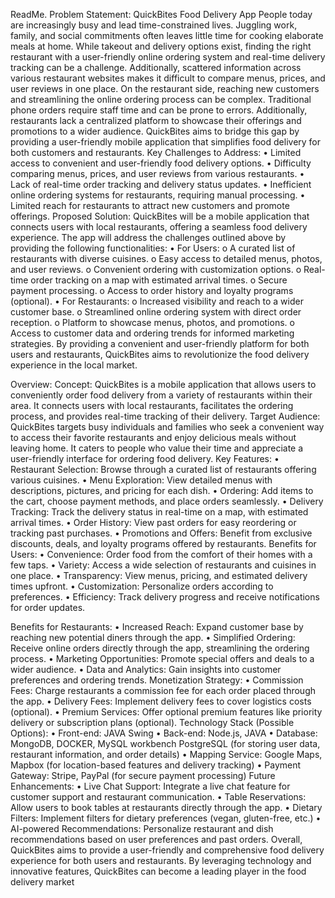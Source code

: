 ReadMe.
Problem Statement: QuickBites Food Delivery App
People today are increasingly busy and lead time-constrained lives. Juggling work, family, and social commitments often leaves little time for cooking elaborate meals at home. While takeout and delivery options exist, finding the right restaurant with a user-friendly online ordering system and real-time delivery tracking can be a challenge. Additionally, scattered information across various restaurant websites makes it difficult to compare menus, prices, and user reviews in one place.
On the restaurant side, reaching new customers and streamlining the online ordering process can be complex. Traditional phone orders require staff time and can be prone to errors. Additionally, restaurants lack a centralized platform to showcase their offerings and promotions to a wider audience.
QuickBites aims to bridge this gap by providing a user-friendly mobile application that simplifies food delivery for both customers and restaurants.
Key Challenges to Address:
•	Limited access to convenient and user-friendly food delivery options.
•	Difficulty comparing menus, prices, and user reviews from various restaurants.
•	Lack of real-time order tracking and delivery status updates.
•	Inefficient online ordering systems for restaurants, requiring manual processing.
•	Limited reach for restaurants to attract new customers and promote offerings.
Proposed Solution:
QuickBites will be a mobile application that connects users with local restaurants, offering a seamless food delivery experience. The app will address the challenges outlined above by providing the following functionalities:
•	For Users:
o	A curated list of restaurants with diverse cuisines.
o	Easy access to detailed menus, photos, and user reviews.
o	Convenient ordering with customization options.
o	Real-time order tracking on a map with estimated arrival times.
o	Secure payment processing.
o	Access to order history and loyalty programs (optional).
•	For Restaurants:
o	Increased visibility and reach to a wider customer base.
o	Streamlined online ordering system with direct order reception.
o	Platform to showcase menus, photos, and promotions.
o	Access to customer data and ordering trends for informed marketing strategies.
By providing a convenient and user-friendly platform for both users and restaurants, QuickBites aims to revolutionize the food delivery experience in the local market.

Overview:
Concept: QuickBites is a mobile application that allows users to conveniently order food delivery from a variety of restaurants within their area. It connects users with local restaurants, facilitates the ordering process, and provides real-time tracking of their delivery.
Target Audience: QuickBites targets busy individuals and families who seek a convenient way to access their favorite restaurants and enjoy delicious meals without leaving home. It caters to people who value their time and appreciate a user-friendly interface for ordering food delivery.
Key Features:
•	Restaurant Selection: Browse through a curated list of restaurants offering various cuisines.
•	Menu Exploration: View detailed menus with descriptions, pictures, and pricing for each dish.
•	Ordering: Add items to the cart, choose payment methods, and place orders seamlessly.
•	Delivery Tracking: Track the delivery status in real-time on a map, with estimated arrival times.
•	Order History: View past orders for easy reordering or tracking past purchases.
•	Promotions and Offers: Benefit from exclusive discounts, deals, and loyalty programs offered by restaurants.
Benefits for Users:
•	Convenience: Order food from the comfort of their homes with a few taps.
•	Variety: Access a wide selection of restaurants and cuisines in one place.
•	Transparency: View menus, pricing, and estimated delivery times upfront.
•	Customization: Personalize orders according to preferences.
•	Efficiency: Track delivery progress and receive notifications for order updates.


Benefits for Restaurants:
•	Increased Reach: Expand customer base by reaching new potential diners through the app.
•	Simplified Ordering: Receive online orders directly through the app, streamlining the ordering process.
•	Marketing Opportunities: Promote special offers and deals to a wider audience.
•	Data and Analytics: Gain insights into customer preferences and ordering trends.
Monetization Strategy:
•	Commission Fees: Charge restaurants a commission fee for each order placed through the app.
•	Delivery Fees: Implement delivery fees to cover logistics costs (optional).
•	Premium Services: Offer optional premium features like priority delivery or subscription plans (optional).
Technology Stack (Possible Options):
•	Front-end: JAVA Swing
•	Back-end: Node.js, JAVA
•	Database: MongoDB, DOCKER, MySQL workbench PostgreSQL (for storing user data, restaurant information, and order details)
•	Mapping Service: Google Maps, Mapbox (for location-based features and delivery tracking)
•	Payment Gateway: Stripe, PayPal (for secure payment processing)
Future Enhancements:
•	Live Chat Support: Integrate a live chat feature for customer support and restaurant communication.
•	Table Reservations: Allow users to book tables at restaurants directly through the app.
•	Dietary Filters: Implement filters for dietary preferences (vegan, gluten-free, etc.)
•	AI-powered Recommendations: Personalize restaurant and dish recommendations based on user preferences and past orders.
Overall, QuickBites aims to provide a user-friendly and comprehensive food delivery experience for both users and restaurants. By leveraging technology and innovative features, QuickBites can become a leading player in the food delivery market
